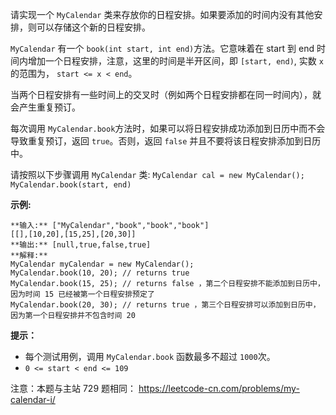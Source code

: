 请实现一个 `MyCalendar` 类来存放你的日程安排。如果要添加的时间内没有其他安排，则可以存储这个新的日程安排。

`MyCalendar` 有一个 `book(int start, int end)`方法。它意味着在 start 到 end
时间内增加一个日程安排，注意，这里的时间是半开区间，即 `[start, end)`, 实数 `x` 的范围为，  `start <= x < end`。

当两个日程安排有一些时间上的交叉时（例如两个日程安排都在同一时间内），就会产生重复预订。

每次调用 `MyCalendar.book`方法时，如果可以将日程安排成功添加到日历中而不会导致重复预订，返回 `true`。否则，返回 `false`
并且不要将该日程安排添加到日历中。

请按照以下步骤调用 `MyCalendar` 类: `MyCalendar cal = new MyCalendar();`
`MyCalendar.book(start, end)`



**示例:**

    
    
    **输入:** ["MyCalendar","book","book","book"]
    [[],[10,20],[15,25],[20,30]]
    **输出:** [null,true,false,true]
    **解释:** 
    MyCalendar myCalendar = new MyCalendar();
    MyCalendar.book(10, 20); // returns true 
    MyCalendar.book(15, 25); // returns false ，第二个日程安排不能添加到日历中，因为时间 15 已经被第一个日程安排预定了
    MyCalendar.book(20, 30); // returns true ，第三个日程安排可以添加到日历中，因为第一个日程安排并不包含时间 20 
    





**提示：**

  * 每个测试用例，调用 `MyCalendar.book` 函数最多不超过 `1000`次。
  * `0 <= start < end <= 109`



注意：本题与主站 729 题相同： <https://leetcode-cn.com/problems/my-calendar-i/>

